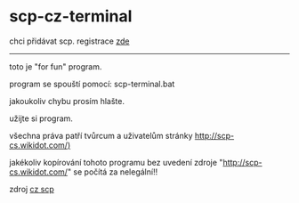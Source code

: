 # scp-cz-terminal
chci přidávat scp. registrace [zde](https://github.com/mobilex1122/scp-cz-terminal/issues/1)

-------------------------

toto je "for fun" program.

program se spouští pomocí: scp-terminal.bat

jakoukoliv chybu prosím hlašte.


užijte si program.

všechna práva patří tvůrcum a uživatelům stránky [http://scp-cs.wikidot.com/)
](http://scp-cs.wikidot.com/) 

jakékoliv kopírování tohoto programu bez uvedení zdroje "http://scp-cs.wikidot.com/" se počítá za nelegální!!


zdroj [cz scp](http://scp-cs.wikidot.com/)
